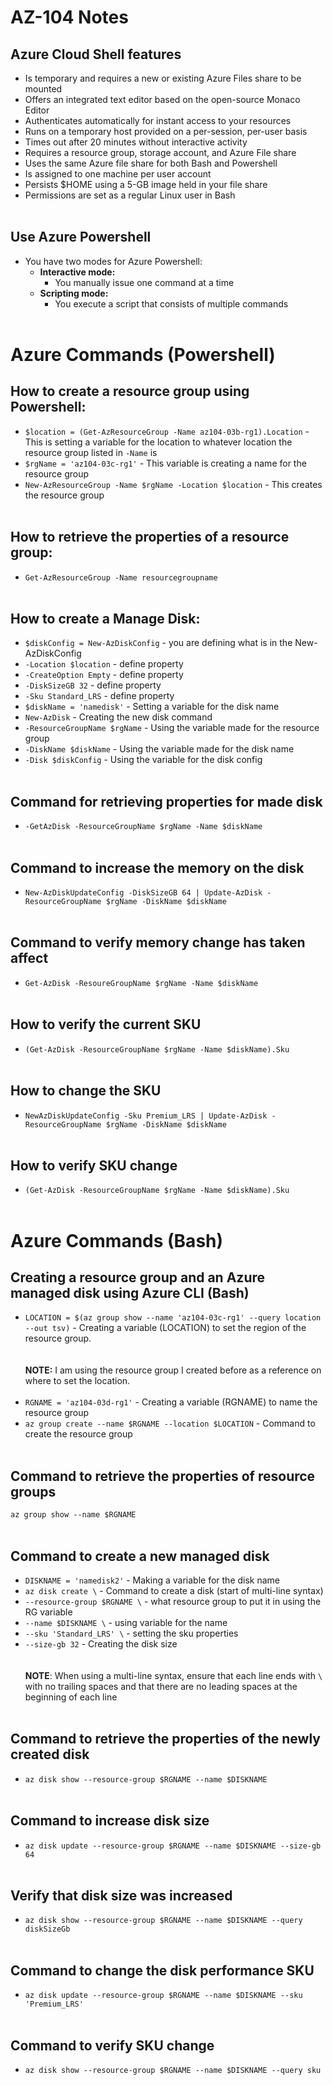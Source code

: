 # AZ-104 Notes

## Azure Cloud Shell features

- Is temporary and requires a new or existing Azure Files share to be mounted
- Offers an integrated text editor based on the open-source Monaco Editor
- Authenticates automatically for instant access to your resources
- Runs on a temporary host provided on a per-session, per-user basis
- Times out after 20 minutes without interactive activity
- Requires a resource group, storage account, and Azure File share
- Uses the same Azure file share for both Bash and Powershell
- Is assigned to one machine per user account
- Persists $HOME using a 5-GB image held in your file share
- Permissions are set as a regular Linux user in Bash  
    <br/>

## Use Azure Powershell

- You have two modes for Azure Powershell:
    - **Interactive mode:**
        - You manually issue one command at a time
    - **Scripting mode:**
        - You execute a script that consists of multiple commands  
            <br/>

# Azure Commands (Powershell)

## How to create a resource group using Powershell:

- `$location = (Get-AzResourceGroup -Name az104-03b-rg1).Location` - This is setting a variable for the location to whatever location the resource group listed in `-Name` is
- `$rgName = 'az104-03c-rg1'` - This variable is creating a name for the resource group
- `New-AzResourceGroup -Name $rgName -Location $location` - This creates the resource group  
    <br/>

## How to retrieve the properties of a resource group:

- `Get-AzResourceGroup -Name resourcegroupname`  
    <br/>

## How to create a Manage Disk:

- `$diskConfig = New-AzDiskConfig` - you are defining what is in the New-AzDiskConfig
- `-Location $location` - define property
- `-CreateOption Empty` - define property
- `-DiskSizeGB 32` - define property
- `-Sku Standard_LRS` - define property
- `$diskName = 'namedisk'` - Setting a variable for the disk name
- `New-AzDisk` - Creating the new disk command
- `-ResourceGroupName $rgName` - Using the variable made for the resource group
- `-DiskName $diskName` - Using the variable made for the disk name
- `-Disk $diskConfig` - Using the variable for the disk config  
    <br/>

## Command for retrieving properties for made disk

- `-GetAzDisk -ResourceGroupName $rgName -Name $diskName`  
    <br/>

## Command to increase the memory on the disk

- `New-AzDiskUpdateConfig -DiskSizeGB 64 | Update-AzDisk -ResourceGroupName $rgName -DiskName $diskName`  
    <br/>

## Command to verify memory change has taken affect

- `Get-AzDisk -ResoureGroupName $rgName -Name $diskName`  
    <br/>

## How to verify the current SKU

- `(Get-AzDisk -ResourceGroupName $rgName -Name $diskName).Sku`  
    <br/>

## How to change the SKU

- `NewAzDiskUpdateConfig -Sku Premium_LRS | Update-AzDisk -ResourceGroupName $rgName -DiskName $diskName`  
    <br/>

## How to verify SKU change

- `(Get-AzDisk -ResourceGroupName $rgName -Name $diskName).Sku`  
    <br/>

# Azure Commands (Bash)

## Creating a resource group and an Azure managed disk using Azure CLI (Bash)

- `LOCATION = $(az group show --name 'az104-03c-rg1' --query location --out tsv)` - Creating a variable (LOCATION) to set the region of the resource group.  
    <br/><br/>**NOTE:** I am using the resource group I created before as a reference on where to set the location.  
    <br/>
- `RGNAME = 'az104-03d-rg1'` - Creating a variable (RGNAME) to name the resource group
- `az group create --name $RGNAME --location $LOCATION` - Command to create the resource group  
    <br/>

## Command to retrieve the properties of resource groups

`az group show --name $RGNAME`  
<br/>

## Command to create a new managed disk

- `DISKNAME = 'namedisk2'` - Making a variable for the disk name
- `az disk create \` - Command to create a disk (start of multi-line syntax)
- `--resource-group $RGNAME \` - what resource group to put it in using the RG variable
- `--name $DISKNAME \` - using variable for the name
- `--sku 'Standard_LRS' \` - setting the sku properties
- `--size-gb 32` - Creating the disk size  
    <br/><br/>**NOTE**: When using a multi-line syntax, ensure that each line ends with `\` with no trailing spaces and that there are no leading spaces at the beginning of each line  
    <br/>

## Command to retrieve the properties of the newly created disk

- `az disk show --resource-group $RGNAME --name $DISKNAME`  
    <br/>

## Command to increase disk size

- `az disk update --resource-group $RGNAME --name $DISKNAME --size-gb 64`  
    <br/>

## Verify that disk size was increased

- `az disk show --resource-group $RGNAME --name $DISKNAME --query diskSizeGb`  
    <br/>

## Command to change the disk performance SKU

- `az disk update --resource-group $RGNAME --name $DISKNAME --sku 'Premium_LRS'`  
    <br/>

## Command to verify SKU change

- `az disk show --resource-group $RGNAME --name $DISKNAME --query sku`
